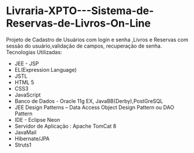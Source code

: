 # Livraria-XPTO---Sistema-de-Reservas-de-Livros-On-Line
Projeto de Cadastro de Usuários com login e senha ,Livros e Reservas com sessão do usuário,validação de campos, recuperação de senha.  Tecnologias Utilizadas:
* JEE - JSP
* EL(Expression Language)
* JSTL
* HTML 5 
* CSS3
* JavaScript 
* Banco de Dados - Oracle 11g EX, JavaBB(Derby),PostGreSQL
* JEE Design Patterns – Data Access Object Design Pattern ou DAO Pattern  
* IDE - Eclipse Neon  
* Servidor de Aplicação : Apache TomCat 8
* JavaMail
* Hibernate/JPA
* Struts1

